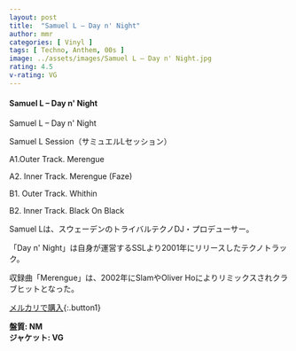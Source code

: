 ```yaml
---
layout: post
title:  "Samuel L – Day n' Night"
author: mmr
categories: [ Vinyl ]
tags: [ Techno, Anthem, 00s ]
image: ../assets/images/Samuel L – Day n' Night.jpg
rating: 4.5
v-rating: VG
---
```


#### Samuel L – Day n' Night

Samuel L – Day n' Night

Samuel L Session（サミュエルLセッション）


A1.Outer Track. Merengue

A2. Inner Track. Merengue (Faze)

B1. Outer Track. Whithin

B2. Inner Track. Black On Black

Samuel Lは、スウェーデンのトライバルテクノDJ・プロデューサー。

「Day n' Night」は自身が運営するSSLより2001年にリリースしたテクノトラック。

収録曲「Merengue」は、2002年にSlamやOliver Hoによりリミックスされクラブヒットとなった。

[メルカリで購入](https://jp.mercari.com/item/m88771243473?afid=6142608987){:.button1}

<div class="mt-4 mb-4 d-flex align-items-center">
<strong class="mr-1">盤質: NM</strong>
</div>
<div class="mt-4 mb-4 d-flex align-items-center">
<strong class="mr-1">ジャケット: VG</strong>
</div>
